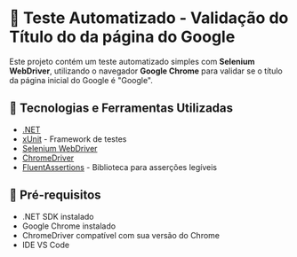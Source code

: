 # 🧪 Teste Automatizado - Validação do Título do da página do Google

Este projeto contém um teste automatizado simples com **Selenium WebDriver**, utilizando o navegador **Google Chrome** para validar se o título da página inicial do Google é "Google".

## 🚀 Tecnologias e Ferramentas Utilizadas

- [.NET](https://dotnet.microsoft.com/) 
- [xUnit](https://xunit.net/) - Framework de testes
- [Selenium WebDriver](https://www.selenium.dev/)
- [ChromeDriver](https://sites.google.com/a/chromium.org/chromedriver/)
- [FluentAssertions](https://fluentassertions.com/) - Biblioteca para asserções legíveis

## 🧾 Pré-requisitos

- .NET SDK instalado
- Google Chrome instalado
- ChromeDriver compatível com sua versão do Chrome
- IDE VS Code
